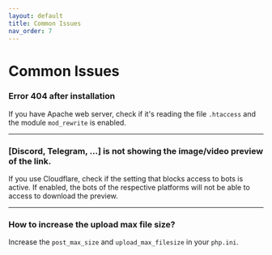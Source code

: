 ```yaml
---
layout: default
title: Common Issues
nav_order: 7
---
```


# Common Issues

### Error 404 after installation
If you have Apache web server, check if it's reading the file `.htaccess` and the module `mod_rewrite` is enabled.

<hr>

### [Discord, Telegram, ...] is not showing the image/video preview of the link.
If you use Cloudflare, check if the setting that blocks access to bots is active. If enabled, the bots of the respective platforms will not be able to access to download the preview.

<hr>

### How to increase the upload max file size?
Increase the `post_max_size` and `upload_max_filesize` in your `php.ini`.